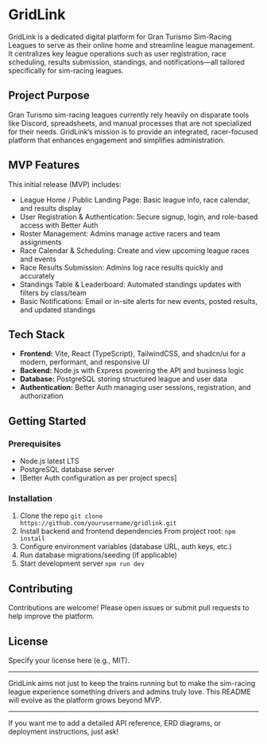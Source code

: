 # GridLink

GridLink is a dedicated digital platform for Gran Turismo Sim-Racing Leagues to serve as their online home and streamline league management. It centralizes key league operations such as user registration, race scheduling, results submission, standings, and notifications—all tailored specifically for sim-racing leagues.

## Project Purpose

Gran Turismo sim-racing leagues currently rely heavily on disparate tools like Discord, spreadsheets, and manual processes that are not specialized for their needs. GridLink’s mission is to provide an integrated, racer-focused platform that enhances engagement and simplifies administration.

## MVP Features

This initial release (MVP) includes:

- League Home / Public Landing Page: Basic league info, race calendar, and results display
- User Registration & Authentication: Secure signup, login, and role-based access with Better Auth
- Roster Management: Admins manage active racers and team assignments
- Race Calendar & Scheduling: Create and view upcoming league races and events
- Race Results Submission: Admins log race results quickly and accurately
- Standings Table & Leaderboard: Automated standings updates with filters by class/team
- Basic Notifications: Email or in-site alerts for new events, posted results, and updated standings

## Tech Stack

- **Frontend:** Vite, React (TypeScript), TailwindCSS, and shadcn/ui for a modern, performant, and responsive UI
- **Backend:** Node.js with Express powering the API and business logic
- **Database:** PostgreSQL storing structured league and user data
- **Authentication:** Better Auth managing user sessions, registration, and authorization

## Getting Started

### Prerequisites

- Node.js latest LTS
- PostgreSQL database server
- [Better Auth configuration as per project specs]

### Installation

1. Clone the repo
   `git clone https://github.com/yourusername/gridlink.git`
2. Install backend and frontend dependencies
   From project root:
   `npm install`
3. Configure environment variables (database URL, auth keys, etc.)
4. Run database migrations/seeding (if applicable)
5. Start development server
   `npm run dev`

## Contributing

Contributions are welcome! Please open issues or submit pull requests to help improve the platform.

## License

Specify your license here (e.g., MIT).

---

GridLink aims not just to keep the trains running but to make the sim-racing league experience something drivers and admins truly love. This README will evolve as the platform grows beyond MVP.

---

If you want me to add a detailed API reference, ERD diagrams, or deployment instructions, just ask!
